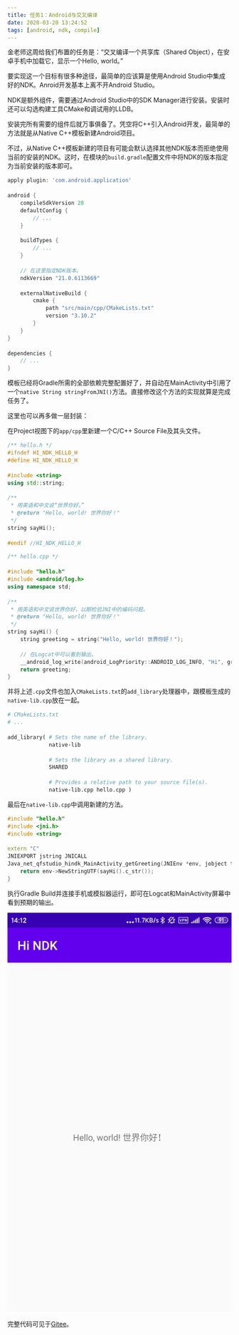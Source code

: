 ```yaml
---
title: 任务1：Android与交叉编译
date: 2020-03-20 13:24:52
tags: [android, ndk, compile]
---
```


金老师这周给我们布置的任务是：“交叉编译一个共享库（Shared Object），在安卓手机中加载它，显示一个Hello, world。”

要实现这一个目标有很多种途径，最简单的应该算是使用Android Studio中集成好的NDK。Anroid开发基本上离不开Android Studio。

NDK是额外组件，需要通过Android Studio中的SDK Manager进行安装。安装时还可以勾选构建工具CMake和调试用的LLDB。

安装完所有需要的组件后就万事俱备了。凭空将C++引入Android开发，最简单的方法就是从Native C++模板新建Android项目。

不过，从Native C++模板新建的项目有可能会默认选择其他NDK版本而拒绝使用当前的安装的NDK。这时，在模块的`build.gradle`配置文件中将NDK的版本指定为当前安装的版本即可。

``` groovy
apply plugin: 'com.android.application'

android {
    compileSdkVersion 28
    defaultConfig {
        // ...
    }

    buildTypes {
        // ...
    }

    // 在这里指定NDK版本。
    ndkVersion "21.0.6113669"

    externalNativeBuild {
        cmake {
            path "src/main/cpp/CMakeLists.txt"
            version "3.10.2"
        }
    }
}

dependencies {
    // ...
}
```

模板已经将Gradle所需的全部依赖完整配置好了，并自动在MainActivity中引用了一个`native String stringFromJNI()`方法。直接修改这个方法的实现就算是完成任务了。

这里也可以再多做一层封装：

在Project视图下的`app/cpp`里新建一个C/C++ Source File及其头文件。

``` cpp
/** hello.h */
#ifndef HI_NDK_HELLO_H
#define HI_NDK_HELLO_H

#include <string>
using std::string;

/**
 * 用英语和中文说“世界你好。”
 * @return "Hello, world! 世界你好！"
 */
string sayHi();

#endif //HI_NDK_HELLO_H
```

``` cpp
/** hello.cpp */

#include "hello.h"
#include <android/log.h>
using namespace std;

/**
 * 用英语和中文说世界你好，以期检验JNI中的编码问题。
 * @return "Hello, world! 世界你好！"
 */
string sayHi() {
    string greeting = string("Hello, world! 世界你好！");

    // 在Logcat中可以看到输出。
    __android_log_write(android_LogPriority::ANDROID_LOG_INFO, "Hi", greeting.c_str());
    return greeting;
}
```

并将上述`.cpp`文件也加入`CMakeLists.txt`的`add_library`处理器中，跟模板生成的`native-lib.cpp`放在一起。

``` makefile
# CMakeLists.txt
# ...

add_library( # Sets the name of the library.
             native-lib

             # Sets the library as a shared library.
             SHARED

             # Provides a relative path to your source file(s).
             native-lib.cpp hello.cpp )
```

最后在`native-lib.cpp`中调用新建的方法。

``` cpp
#include "hello.h"
#include <jni.h>
#include <string>

extern "C"
JNIEXPORT jstring JNICALL
Java_net_qfstudio_hindk_MainActivity_getGreeting(JNIEnv *env, jobject thiz) {
    return env->NewStringUTF(sayHi().c_str());
}
```

执行Gradle Build并连接手机或模拟器运行，即可在Logcat和MainActivity屏幕中看到预期的输出。

![运行屏幕截图](/assets/images/task1/screenshot.jpg)

完整代码可见于[Gitee](https://gitee.com/lightyears/HiNDK/tree/master)。
